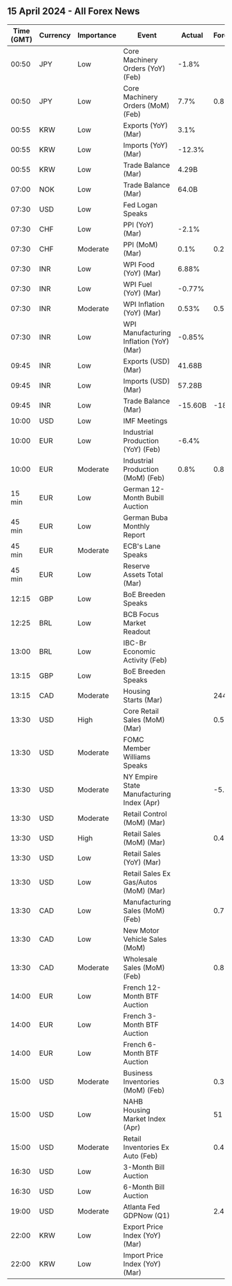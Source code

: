 ## 15 April 2024 - All Forex News

| Time (GMT) | Currency | Importance | Event | Actual | Forecast | Previous |
|------|----------|------------|-------|--------|----------|----------|
| 00:50 | JPY | Low | Core Machinery Orders (YoY) (Feb) | -1.8% |  | -10.9% |
| 00:50 | JPY | Low | Core Machinery Orders (MoM) (Feb) | 7.7% | 0.8% | -1.7% |
| 00:55 | KRW | Low | Exports (YoY) (Mar) | 3.1% |  | 3.1% |
| 00:55 | KRW | Low | Imports (YoY) (Mar) | -12.3% |  | -12.3% |
| 00:55 | KRW | Low | Trade Balance (Mar) | 4.29B |  | 4.28B |
| 07:00 | NOK | Low | Trade Balance (Mar) | 64.0B |  | 51.7B |
| 07:30 | USD | Low | Fed Logan Speaks |  |  |  |
| 07:30 | CHF | Low | PPI (YoY) (Mar) | -2.1% |  | -2.0% |
| 07:30 | CHF | Moderate | PPI (MoM) (Mar) | 0.1% | 0.2% | 0.1% |
| 07:30 | INR | Low | WPI Food (YoY) (Mar) | 6.88% |  | 6.95% |
| 07:30 | INR | Low | WPI Fuel (YoY) (Mar) | -0.77% |  | -1.59% |
| 07:30 | INR | Moderate | WPI Inflation (YoY) (Mar) | 0.53% | 0.51% | 0.20% |
| 07:30 | INR | Low | WPI Manufacturing Inflation (YoY) (Mar) | -0.85% |  | -1.27% |
| 09:45 | INR | Low | Exports (USD) (Mar) | 41.68B |  | 41.40B |
| 09:45 | INR | Low | Imports (USD) (Mar) | 57.28B |  | 60.11B |
| 09:45 | INR | Low | Trade Balance (Mar) | -15.60B | -18.78B | -18.71B |
| 10:00 | USD | Low | IMF Meetings |  |  |  |
| 10:00 | EUR | Low | Industrial Production (YoY) (Feb) | -6.4% |  | -6.6% |
| 10:00 | EUR | Moderate | Industrial Production (MoM) (Feb) | 0.8% | 0.8% | -3.0% |
| 15 min | EUR | Low | German 12-Month Bubill Auction |  |  | 3.390% |
| 45 min | EUR | Low | German Buba Monthly Report |  |  |  |
| 45 min | EUR | Moderate | ECB's Lane Speaks |  |  |  |
| 45 min | EUR | Low | Reserve Assets Total (Mar) |  |  | 1,156.11B |
| 12:15 | GBP | Low | BoE Breeden Speaks |  |  |  |
| 12:25 | BRL | Low | BCB Focus Market Readout |  |  |  |
| 13:00 | BRL | Low | IBC-Br Economic Activity (Feb) |  |  | 0.60% |
| 13:15 | GBP | Low | BoE Breeden Speaks |  |  |  |
| 13:15 | CAD | Moderate | Housing Starts (Mar) |  | 244.0K | 253.5K |
| 13:30 | USD | High | Core Retail Sales (MoM) (Mar) |  | 0.5% | 0.3% |
| 13:30 | USD | Moderate | FOMC Member Williams Speaks |  |  |  |
| 13:30 | USD | Moderate | NY Empire State Manufacturing Index (Apr) |  | -5.20 | -20.90 |
| 13:30 | USD | Moderate | Retail Control (MoM) (Mar) |  |  | 0.0% |
| 13:30 | USD | High | Retail Sales (MoM) (Mar) |  | 0.4% | 0.6% |
| 13:30 | USD | Low | Retail Sales (YoY) (Mar) |  |  | 1.50% |
| 13:30 | USD | Low | Retail Sales Ex Gas/Autos (MoM) (Mar) |  |  | 0.3% |
| 13:30 | CAD | Low | Manufacturing Sales (MoM) (Feb) |  | 0.7% | 0.2% |
| 13:30 | CAD | Low | New Motor Vehicle Sales (MoM) |  |  | 116.9K |
| 13:30 | CAD | Moderate | Wholesale Sales (MoM) (Feb) |  | 0.8% | 0.1% |
| 14:00 | EUR | Low | French 12-Month BTF Auction |  |  | 3.461% |
| 14:00 | EUR | Low | French 3-Month BTF Auction |  |  | 3.827% |
| 14:00 | EUR | Low | French 6-Month BTF Auction |  |  | 3.697% |
| 15:00 | USD | Moderate | Business Inventories (MoM) (Feb) |  | 0.3% | 0.0% |
| 15:00 | USD | Low | NAHB Housing Market Index (Apr) |  | 51 | 51 |
| 15:00 | USD | Moderate | Retail Inventories Ex Auto (Feb) |  | 0.4% | 0.3% |
| 16:30 | USD | Low | 3-Month Bill Auction |  |  | 5.225% |
| 16:30 | USD | Low | 6-Month Bill Auction |  |  | 5.120% |
| 19:00 | USD | Moderate | Atlanta Fed GDPNow (Q1) |  | 2.4% | 2.4% |
| 22:00 | KRW | Low | Export Price Index (YoY) (Mar) |  |  | 4.2% |
| 22:00 | KRW | Low | Import Price Index (YoY) (Mar) |  |  | -0.2% |
